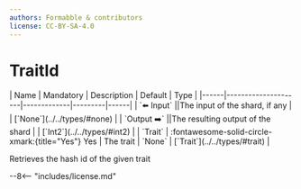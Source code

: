 ```yaml
---
authors: Formabble & contributors
license: CC-BY-SA-4.0
---
```



# TraitId

<div class="sh-parameters" markdown="1">
| Name | Mandatory | Description | Default | Type |
|------|---------------------|-------------|---------|------|
| `⬅️ Input` ||The input of the shard, if any | | [`None`](../../types/#none) |
| `Output ➡️` ||The resulting output of the shard | | [`Int2`](../../types/#int2) |
| `Trait` | :fontawesome-solid-circle-xmark:{title="Yes"} Yes  | The trait | `None` | [`Trait`](../../types/#trait) |

</div>

Retrieves the hash id of the given trait

--8<-- "includes/license.md"


